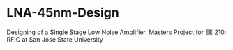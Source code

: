 # LNA-45nm-Design
Designing of a Single Stage Low Noise Amplifier. Masters Project for EE 210: RFIC at San Jose State University 
